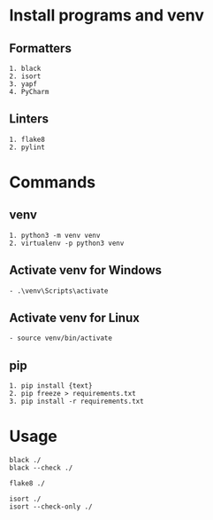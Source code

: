 # Install programs and venv

## Formatters
    1. black
    2. isort 
    3. yapf
    4. PyCharm

## Linters
    1. flake8
    2. pylint

# Commands 

## venv 
    1. python3 -m venv venv
    2. virtualenv -p python3 venv 

## Activate venv for Windows
    - .\venv\Scripts\activate

## Activate venv for Linux
    - source venv/bin/activate

## pip
    1. pip install {text}
    2. pip freeze > requirements.txt
    3. pip install -r requirements.txt

# Usage
    black ./
    black --check ./

    flake8 ./

    isort ./
    isort --check-only ./